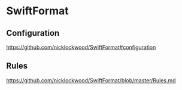 # SwiftFormat

## Configuration
https://github.com/nicklockwood/SwiftFormat#configuration

## Rules
https://github.com/nicklockwood/SwiftFormat/blob/master/Rules.md
